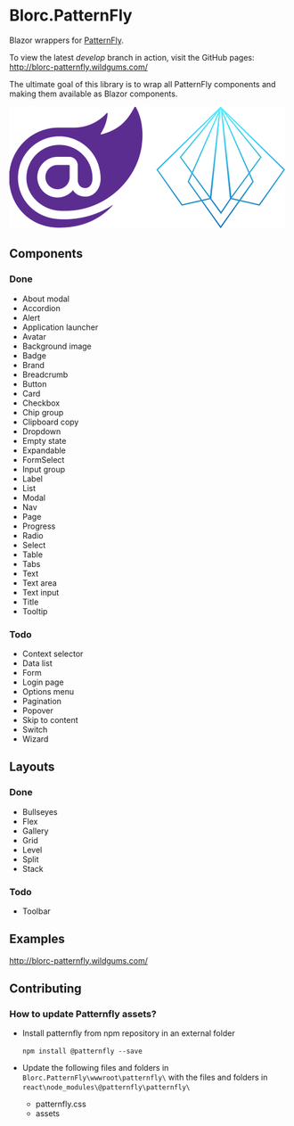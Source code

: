 # Blorc.PatternFly

Blazor wrappers for [PatternFly](https://www.patternfly.org/).

To view the latest *develop* branch in action, visit the GitHub pages: http://blorc-patternfly.wildgums.com/

The ultimate goal of this library is to wrap all PatternFly components and making them available as Blazor components.

![](design/image.png)

## Components

### Done

- About modal
- Accordion
- Alert
- Application launcher
- Avatar
- Background image
- Badge
- Brand
- Breadcrumb
- Button
- Card
- Checkbox
- Chip group
- Clipboard copy
- Dropdown
- Empty state
- Expandable
- FormSelect
- Input group
- Label
- List
- Modal
- Nav
- Page
- Progress
- Radio
- Select
- Table
- Tabs
- Text
- Text area
- Text input
- Title
- Tooltip

### Todo

- Context selector
- Data list
- Form
- Login page
- Options menu
- Pagination
- Popover
- Skip to content
- Switch
- Wizard

## Layouts

### Done

- Bullseyes
- Flex
- Gallery
- Grid
- Level
- Split
- Stack

### Todo

- Toolbar

## Examples

http://blorc-patternfly.wildgums.com/

## Contributing

### How to update Patternfly assets?

- Install patternfly from npm repository in an external folder

    `npm install @patternfly --save`

- Update the following files and folders in `Blorc.PatternFly\wwwroot\patternfly\` with the files and folders in  `react\node_modules\@patternfly\patternfly\` 
    - patternfly.css 
    - assets